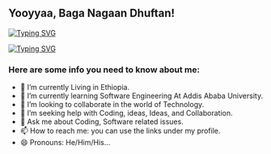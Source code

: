 ## Yooyyaa, Baga Nagaan Dhuftan!
<a href="https://jirugutema.netlify.app"><img src="https://readme-typing-svg.demolab.com?font=Fira+Code&pause=1000&color=35F700&background=3C8BFF00&random=false&width=435&lines=Hi+there+👋,+I'm+Jiru;Welcome+to+my+Github+account!;Feel+free+to+contact+me;@linkedin.com/in/jiru-gutema/;" alt="Typing SVG" /></a>

[![Typing SVG](https://readme-typing-svg.demolab.com?font=Fira+Code&pause=1000&random=false&width=435&lines=A+Software+Engineer+@AAU-Ethiopia)](https://git.io/typing-svg)

### Here are some info you need to know about me:

- 🔭 I’m currently Living in Ethiopia.
- 🌱 I’m currently learning Software Engineering At Addis Ababa University.
- 👯 I’m looking to collaborate in the world of Technology.
- 🤔 I’m seeking help with Coding, ideas, Ideas, and Collaboration.
- 💬 Ask me about Coding, Software related issues.
- 📫 How to reach me: you can use the links under my profile.
- 😄 Pronouns: He/Him/His...


